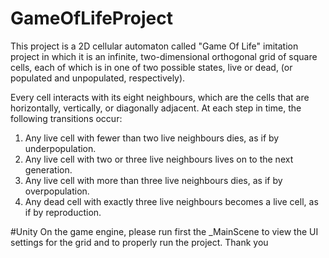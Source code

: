 # GameOfLifeProject
This project is a 2D cellular automaton called "Game Of Life" imitation project in which it is an infinite, two-dimensional orthogonal grid of square  cells, each of which is in one of two possible states, live or dead, (or populated and  unpopulated, respectively).

Every cell interacts with its eight neighbours, which are the cells 
that are horizontally, vertically, or diagonally adjacent. At each step in time, the following 
transitions occur:
1. Any live cell with fewer than two live neighbours dies, as if by underpopulation.
2. Any live cell with two or three live neighbours lives on to the next generation.
3. Any live cell with more than three live neighbours dies, as if by overpopulation.
4. Any dead cell with exactly three live neighbours becomes a live cell, as if by 
reproduction.

#Unity
On the game engine, please run first the _MainScene to view the UI settings for the grid and to properly run the project. Thank you
